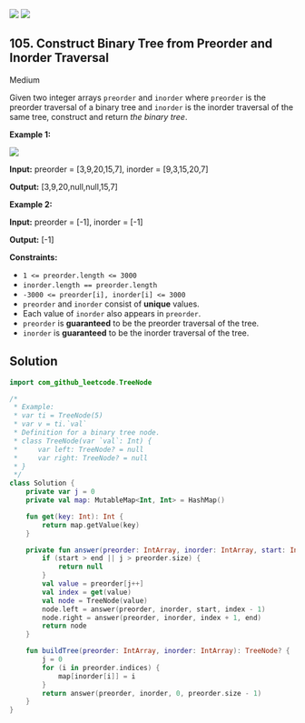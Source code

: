 [![](https://img.shields.io/github/stars/LeetCode-Top-Interview-150/LeetCode-Top-Interview-150?label=Stars&style=flat-square)](https://github.com/LeetCode-Top-Interview-150/LeetCode-Top-Interview-150)
[![](https://img.shields.io/github/forks/LeetCode-Top-Interview-150/LeetCode-Top-Interview-150?label=Fork%20me%20on%20GitHub%20&style=flat-square)](https://github.com/LeetCode-Top-Interview-150/LeetCode-Top-Interview-150/fork)

## 105\. Construct Binary Tree from Preorder and Inorder Traversal

Medium

Given two integer arrays `preorder` and `inorder` where `preorder` is the preorder traversal of a binary tree and `inorder` is the inorder traversal of the same tree, construct and return _the binary tree_.

**Example 1:**

![](https://assets.leetcode.com/uploads/2021/02/19/tree.jpg)

**Input:** preorder = [3,9,20,15,7], inorder = [9,3,15,20,7]

**Output:** [3,9,20,null,null,15,7]

**Example 2:**

**Input:** preorder = [-1], inorder = [-1]

**Output:** [-1]

**Constraints:**

*   `1 <= preorder.length <= 3000`
*   `inorder.length == preorder.length`
*   `-3000 <= preorder[i], inorder[i] <= 3000`
*   `preorder` and `inorder` consist of **unique** values.
*   Each value of `inorder` also appears in `preorder`.
*   `preorder` is **guaranteed** to be the preorder traversal of the tree.
*   `inorder` is **guaranteed** to be the inorder traversal of the tree.

## Solution

```kotlin
import com_github_leetcode.TreeNode

/*
 * Example:
 * var ti = TreeNode(5)
 * var v = ti.`val`
 * Definition for a binary tree node.
 * class TreeNode(var `val`: Int) {
 *     var left: TreeNode? = null
 *     var right: TreeNode? = null
 * }
 */
class Solution {
    private var j = 0
    private val map: MutableMap<Int, Int> = HashMap()

    fun get(key: Int): Int {
        return map.getValue(key)
    }

    private fun answer(preorder: IntArray, inorder: IntArray, start: Int, end: Int): TreeNode? {
        if (start > end || j > preorder.size) {
            return null
        }
        val value = preorder[j++]
        val index = get(value)
        val node = TreeNode(value)
        node.left = answer(preorder, inorder, start, index - 1)
        node.right = answer(preorder, inorder, index + 1, end)
        return node
    }

    fun buildTree(preorder: IntArray, inorder: IntArray): TreeNode? {
        j = 0
        for (i in preorder.indices) {
            map[inorder[i]] = i
        }
        return answer(preorder, inorder, 0, preorder.size - 1)
    }
}
```